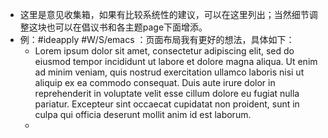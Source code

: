 - 这里是意见收集箱，如果有比较系统性的建议，可以在这里列出；当然细节调整这块也可以在倡议书和各主题page下面增添。
- 例：#ideapply #W/S/emacs ：页面布局我有更好的想法，具体如下：
    - Lorem ipsum dolor sit amet, consectetur adipiscing elit, sed do eiusmod tempor incididunt ut labore et dolore magna aliqua. Ut enim ad minim veniam, quis nostrud exercitation ullamco laboris nisi ut aliquip ex ea commodo consequat. Duis aute irure dolor in reprehenderit in voluptate velit esse cillum dolore eu fugiat nulla pariatur. Excepteur sint occaecat cupidatat non proident, sunt in culpa qui officia deserunt mollit anim id est laborum.
    - 
